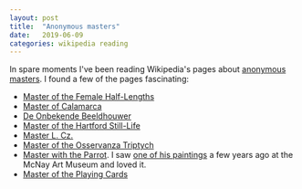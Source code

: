 ```yaml
---
layout: post
title:  "Anonymous masters"
date:   2019-06-09
categories: wikipedia reading
---
```


In spare moments I've been reading Wikipedia's pages about [anonymous masters](https://en.wikipedia.org/wiki/List_of_anonymous_masters). I found a few of the pages fascinating:

* [Master of the Female Half-Lengths](https://en.wikipedia.org/wiki/Master_of_the_Female_Half-Lengths)
* [Master of Calamarca](https://en.wikipedia.org/wiki/Master_of_Calamarca)
* [De Onbekende Beeldhouwer](https://en.wikipedia.org/wiki/De_Onbekende_Beeldhouwer)
* [Master of the Hartford Still-Life](https://en.wikipedia.org/wiki/Master_of_the_Hartford_Still-Life)
* [Master L. Cz.](https://en.wikipedia.org/wiki/Master_L._Cz.)
* [Master of the Osservanza Triptych](https://en.wikipedia.org/wiki/Master_of_the_Osservanza_Triptych)
* [Master with the Parrot](https://collection.mcnayart.org/objects/1038). I saw [one of his paintings](https://collection.mcnayart.org/objects/1038) a few years ago at the McNay Art Museum and loved it.
* [Master of the Playing Cards](https://en.wikipedia.org/wiki/Master_of_the_Playing_Cards)
